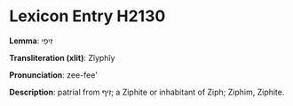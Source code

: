 # Lexicon Entry H2130

**Lemma**: זִיפִי

**Transliteration (xlit)**: Zîyphîy

**Pronunciation**: zee-fee'

**Description**:
patrial from זִיף; a Ziphite or inhabitant of Ziph; Ziphim, Ziphite.
